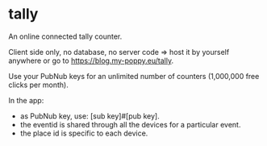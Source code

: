 # tally
 
An online connected tally counter. 

Client side only, no database, no server code => host it by yourself anywhere or go to https://blog.my-poppy.eu/tally.

Use your PubNub keys for an unlimited number of counters (1,000,000 free clicks per month).

In the app:
  - as PubNub key, use: [sub key]#[pub key].
  - the eventid is shared through all the devices for a particular event.
  - the place id is specific to each device.
